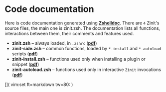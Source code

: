 # Code documentation

Here is code documentation generated using [**Zshelldoc**](https://github.com/z-shell/zshelldoc).
There are `4` Zinit's source files, the main one is zinit.zsh. The documentation
lists all functions, interactions between them, their comments and features used.

- **zinit.zsh** – always loaded, in `.zshrc` ([**pdf**](http://z-shell.github.io/zinit/zinit.zsh.pdf))
- **zinit-side.zsh** – common functions, loaded by `*-install` and `*-autoload` scripts ([**pdf**](http://z-shell.github.io/zinit/zinit-side.zsh.pdf))
- **zinit-install.zsh** – functions used only when installing a plugin or snippet ([**pdf**](http://z-shell.github.io/zinit/zinit-install.zsh.pdf))
- **zinit-autoload.zsh** – functions used only in interactive `Zinit` invocations ([**pdf**](http://z-shell.github.io/zinit/zinit-autoload.zsh.pdf))

[]( vim:set ft=markdown tw=80: )
